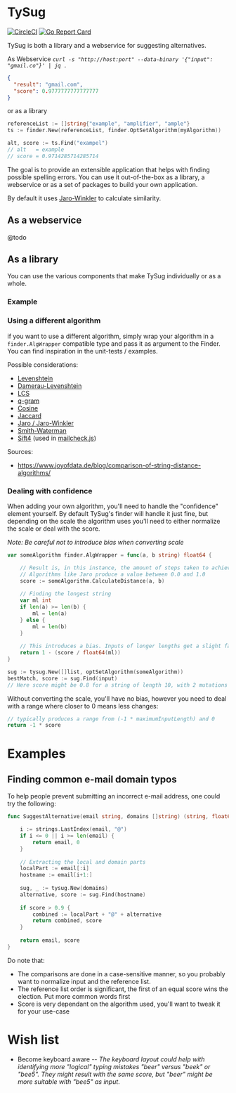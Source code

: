 # TySug
[![CircleCI](https://circleci.com/gh/Dynom/TySug.svg?style=svg)](https://circleci.com/gh/Dynom/TySug) [![Go Report Card](https://goreportcard.com/badge/github.com/Dynom/TySug)](https://goreportcard.com/report/github.com/Dynom/TySug)

TySug is both a library and a webservice for suggesting alternatives.

As Webservice
_`curl -s "http://host:port" --data-binary '{"input": "gmail.co"}' | jq .`_
```json
{
  "result": "gmail.com",
  "score": 0.9777777777777777
}
```

or as a library
```go
referenceList := []string{"example", "amplifier", "ample"}
ts := finder.New(referenceList, finder.OptSetAlgorithm(myAlgorithm))

alt, score := ts.Find("exampel")
// alt   = example
// score = 0.9714285714285714 
```

The goal is to provide an extensible application that helps with finding possible spelling errors. You can use it 
out-of-the-box as a library, a webservice or as a set of packages to build your own application.

By default it uses [Jaro-Winkler](https://en.wikipedia.org/wiki/Jaro%E2%80%93Winkler_distance) to calculate similarity.

## As a webservice
@todo

## As a library
You can use the various components that make TySug individually or as a whole.

### Example


### Using a different algorithm
if you want to use a different algorithm, simply wrap your algorithm in a `finder.AlgWrapper` compatible type and pass 
it as argument to the Finder. You can find inspiration in the unit-tests / examples.

Possible considerations:
 - [Levenshtein](https://en.wikipedia.org/wiki/Levenshtein_distance)
 - [Damerau-Levenshtein](https://en.wikipedia.org/wiki/Damerau%E2%80%93Levenshtein_distance)
 - [LCS](https://en.wikipedia.org/wiki/Longest_common_subsequence_problem)
 - [q-gram](https://en.wikipedia.org/wiki/N-gram)
 - [Cosine](https://en.wikipedia.org/wiki/Cosine_similarity)
 - [Jaccard](https://en.wikipedia.org/wiki/Jaccard_index)
 - [Jaro / Jaro-Winkler](https://en.wikipedia.org/wiki/Jaro%E2%80%93Winkler_distance)
 - [Smith-Waterman](https://en.wikipedia.org/wiki/Smith%E2%80%93Waterman_algorithm)
 - [Sift4](https://siderite.blogspot.com/2014/11/super-fast-and-accurate-string-distance.html) (used in [mailcheck.js](https://github.com/mailcheck/mailcheck))
 
Sources:
 - https://www.joyofdata.de/blog/comparison-of-string-distance-algorithms/

### Dealing with confidence
When adding your own algorithm, you'll need to handle the "confidence" element yourself. By default TySug's finder will 
handle it just fine, but depending on the scale the algorithm uses you'll need to either normalize the scale or deal 
with the score. 

_Note: Be careful not to introduce bias when converting scale_
```go
var someAlgorithm finder.AlgWrapper = func(a, b string) float64 {

    // Result is, in this instance, the amount of steps taken to achieve equality
    // Algorithms like Jaro produce a value between 0.0 and 1.0
    score := someAlgorithm.CalculateDistance(a, b)
    
    // Finding the longest string
    var ml int
    if len(a) >= len(b) {
        ml = len(a)
    } else {
        ml = len(b)
    }
    
    // This introduces a bias. Inputs of longer lengths get a slight favour over shorter ones, causing deletions to weigh less.
    return 1 - (score / float64(ml))
}

sug := tysug.New([]list, optSetAlgorithm(someAlgorithm))
bestMatch, score := sug.Find(input)
// Here score might be 0.8 for a string of length 10, with 2 mutations
```

Without converting the scale, you'll have no bias, however you need to deal with a range where closer to 0 means less changes:
```go
// typically produces a range from (-1 * maximumInputLength) and 0
return -1 * score
```

# Examples
## Finding common e-mail domain typos
To help people prevent submitting an incorrect e-mail address, one could try the following:

```go
func SuggestAlternative(email string, domains []string) (string, float64) {

    i := strings.LastIndex(email, "@")
    if i <= 0 || i >= len(email) {
        return email, 0
    }
    
    // Extracting the local and domain parts
    localPart := email[:i]
    hostname := email[i+1:]
    
    sug, _ := tysug.New(domains)
    alternative, score := sug.Find(hostname)
    
    if score > 0.9 {
        combined := localPart + "@" + alternative
        return combined, score
    }
    
    return email, score
}
```

Do note that:
 - The comparisons are done in a case-sensitive manner, so you probably want to normalize input and the 
reference list.
 - The reference list order is significant, the first of an equal score wins the election. Put more common words first
 - Score is very dependant on the algorithm used, you'll want to tweak it for your use-case
 
 
# Wish list

- Become keyboard aware -- _The keyboard layout could help with identifying more "logical" typing mistakes 
  "beer" versus "beek" or "bee5". They might result with the same score, but "beer" might be more suitable with "bee5" 
  as input_.